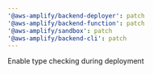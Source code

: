 ```yaml
---
'@aws-amplify/backend-deployer': patch
'@aws-amplify/backend-function': patch
'@aws-amplify/sandbox': patch
'@aws-amplify/backend-cli': patch
---
```


Enable type checking during deployment
